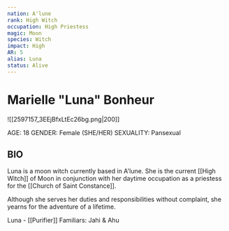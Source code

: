 ```yaml
---
nation: A'lune
rank: High Witch
occupation: High Priestess
magic: Moon
species: Witch
impact: High
AR: 5
alias: Luna
status: Alive
---
```

# Marielle "Luna" Bonheur

![[2597157_3EEjBfxLtEc26bg.png|200]]

AGE: 18
GENDER: Female (SHE/HER)
SEXUALITY: Pansexual
## BIO
Luna is a moon witch currently based in A'lune. She is the current [[High Witch]] of Moon in conjunction with her daytime occupation as a priestess for the [[Church of Saint Constance]]. 

Although she serves her duties and responsibilities without complaint, she yearns for the adventure of a lifetime.

Luna - [[Purifier]]
Familiars: Jahi & Ahu